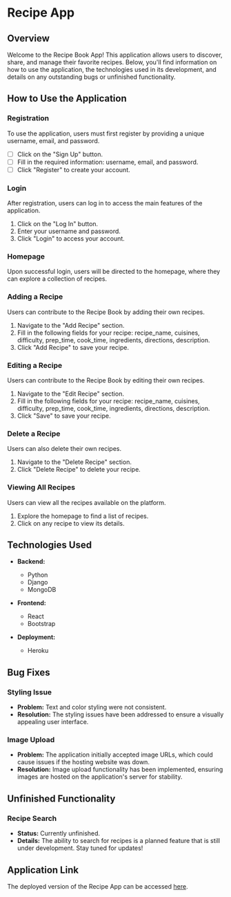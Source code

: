 # Recipe App

## Overview

Welcome to the Recipe Book App! This application allows users to discover, share, and manage their favorite recipes. Below, you'll find information on how to use the application, the technologies used in its development, and details on any outstanding bugs or unfinished functionality.

## How to Use the Application

### Registration

To use the application, users must first register by providing a unique username, email, and password.

- [ ] Click on the \"Sign Up\" button.
- [ ] Fill in the required information: username, email, and password.
- [ ] Click \"Register\" to create your account.

### Login

After registration, users can log in to access the main features of the application.

1. Click on the \"Log In\" button.
2. Enter your username and password.
3. Click \"Login\" to access your account.

### Homepage

Upon successful login, users will be directed to the homepage, where they can explore a collection of recipes.

### Adding a Recipe

Users can contribute to the Recipe Book by adding their own recipes.

1. Navigate to the \"Add Recipe\" section.
2. Fill in the following fields for your recipe: recipe_name, cuisines, difficulty, prep_time, cook_time, ingredients, directions, description.
3. Click \"Add Recipe\" to save your recipe.

### Editing a Recipe

Users can contribute to the Recipe Book by editing their own recipes.

1. Navigate to the \"Edit Recipe\" section.
2. Fill in the following fields for your recipe: recipe_name, cuisines, difficulty, prep_time, cook_time, ingredients, directions, description.
3. Click \"Save\" to save your recipe.

### Delete a Recipe

Users can also delete their own recipes.

1. Navigate to the \"Delete Recipe\" section.
2. Click \"Delete Recipe\" to delete your recipe.

### Viewing All Recipes

Users can view all the recipes available on the platform.

1. Explore the homepage to find a list of recipes.
2. Click on any recipe to view its details.

## Technologies Used

- **Backend:**
  - Python
  - Django
  - MongoDB

- **Frontend:**
  - React
  - Bootstrap

- **Deployment:**
  - Heroku

## Bug Fixes

### Styling Issue

- **Problem:** Text and color styling were not consistent.
- **Resolution:** The styling issues have been addressed to ensure a visually appealing user interface.

### Image Upload

- **Problem:** The application initially accepted image URLs, which could cause issues if the hosting website was down.
- **Resolution:** Image upload functionality has been implemented, ensuring images are hosted on the application's server for stability.

## Unfinished Functionality

### Recipe Search

- **Status:** Currently unfinished.
- **Details:** The ability to search for recipes is a planned feature that is still under development. Stay tuned for updates!


## Application Link

The deployed version of the Recipe App can be accessed [here](https://culinary-front-e03d74ce4209.herokuapp.com/).

